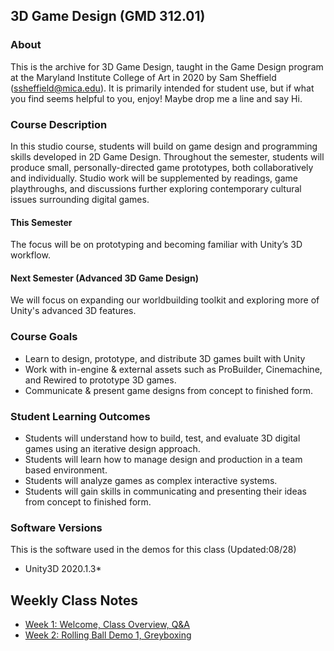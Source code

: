## 3D Game Design (GMD 312.01)

### About
This is the archive for 3D Game Design, taught in the Game Design program at the Maryland Institute College of Art in 2020 by Sam Sheffield (ssheffield@mica.edu). It is primarily intended for student use, but if what you find seems helpful to you, enjoy! Maybe drop me a line and say Hi.

### Course Description
In this studio course, students will build on game design and programming skills developed in 2D Game Design. Throughout the semester, students will produce small,
personally-directed game prototypes, both collaboratively and individually. Studio work will be supplemented by readings, game playthroughs, and discussions further exploring contemporary cultural issues surrounding digital games.

#### This Semester
The focus will be on prototyping and becoming familiar with Unity’s 3D workflow.

#### Next Semester (Advanced 3D Game Design)
We will focus on expanding our worldbuilding toolkit and exploring more of Unity's advanced 3D features. 

### Course Goals
- Learn to design, prototype, and distribute 3D games built with Unity
- Work with in-engine & external assets such as ProBuilder, Cinemachine, and Rewired to prototype 3D games.
- Communicate & present game designs from concept to finished form.

### Student Learning Outcomes
- Students will understand how to build, test, and evaluate 3D digital games using an iterative design approach.
- Students will learn how to manage design and production in a team based environment.
- Students will analyze games as complex interactive systems.
- Students will gain skills in communicating and presenting their ideas from concept to finished form.

### Software Versions
This is the software used in the demos for this class (Updated:08/28)
- Unity3D 2020.1.3*

## Weekly Class Notes
- [Week 1: Welcome, Class Overview, Q&A](week1.md)
- [Week 2: Rolling Ball Demo 1, Greyboxing](week2.md)
